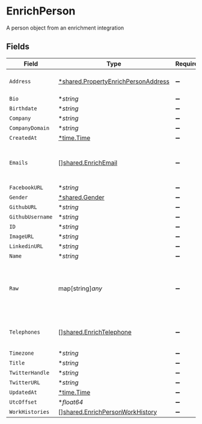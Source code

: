 # EnrichPerson

A person object from an enrichment integration


## Fields

| Field                                                                                            | Type                                                                                             | Required                                                                                         | Description                                                                                      |
| ------------------------------------------------------------------------------------------------ | ------------------------------------------------------------------------------------------------ | ------------------------------------------------------------------------------------------------ | ------------------------------------------------------------------------------------------------ |
| `Address`                                                                                        | [*shared.PropertyEnrichPersonAddress](../../../pkg/models/shared/propertyenrichpersonaddress.md) | :heavy_minus_sign:                                                                               | The address of the person                                                                        |
| `Bio`                                                                                            | **string*                                                                                        | :heavy_minus_sign:                                                                               | N/A                                                                                              |
| `Birthdate`                                                                                      | **string*                                                                                        | :heavy_minus_sign:                                                                               | N/A                                                                                              |
| `Company`                                                                                        | **string*                                                                                        | :heavy_minus_sign:                                                                               | N/A                                                                                              |
| `CompanyDomain`                                                                                  | **string*                                                                                        | :heavy_minus_sign:                                                                               | N/A                                                                                              |
| `CreatedAt`                                                                                      | [*time.Time](https://pkg.go.dev/time#Time)                                                       | :heavy_minus_sign:                                                                               | N/A                                                                                              |
| `Emails`                                                                                         | [][shared.EnrichEmail](../../../pkg/models/shared/enrichemail.md)                                | :heavy_minus_sign:                                                                               | An array of email addresses for this person                                                      |
| `FacebookURL`                                                                                    | **string*                                                                                        | :heavy_minus_sign:                                                                               | N/A                                                                                              |
| `Gender`                                                                                         | [*shared.Gender](../../../pkg/models/shared/gender.md)                                           | :heavy_minus_sign:                                                                               | N/A                                                                                              |
| `GithubURL`                                                                                      | **string*                                                                                        | :heavy_minus_sign:                                                                               | N/A                                                                                              |
| `GithubUsername`                                                                                 | **string*                                                                                        | :heavy_minus_sign:                                                                               | N/A                                                                                              |
| `ID`                                                                                             | **string*                                                                                        | :heavy_minus_sign:                                                                               | N/A                                                                                              |
| `ImageURL`                                                                                       | **string*                                                                                        | :heavy_minus_sign:                                                                               | N/A                                                                                              |
| `LinkedinURL`                                                                                    | **string*                                                                                        | :heavy_minus_sign:                                                                               | N/A                                                                                              |
| `Name`                                                                                           | **string*                                                                                        | :heavy_minus_sign:                                                                               | N/A                                                                                              |
| `Raw`                                                                                            | map[string]*any*                                                                                 | :heavy_minus_sign:                                                                               | The raw data returned by the integration for this person                                         |
| `Telephones`                                                                                     | [][shared.EnrichTelephone](../../../pkg/models/shared/enrichtelephone.md)                        | :heavy_minus_sign:                                                                               | An array of telephones for this person                                                           |
| `Timezone`                                                                                       | **string*                                                                                        | :heavy_minus_sign:                                                                               | N/A                                                                                              |
| `Title`                                                                                          | **string*                                                                                        | :heavy_minus_sign:                                                                               | N/A                                                                                              |
| `TwitterHandle`                                                                                  | **string*                                                                                        | :heavy_minus_sign:                                                                               | N/A                                                                                              |
| `TwitterURL`                                                                                     | **string*                                                                                        | :heavy_minus_sign:                                                                               | N/A                                                                                              |
| `UpdatedAt`                                                                                      | [*time.Time](https://pkg.go.dev/time#Time)                                                       | :heavy_minus_sign:                                                                               | N/A                                                                                              |
| `UtcOffset`                                                                                      | **float64*                                                                                       | :heavy_minus_sign:                                                                               | N/A                                                                                              |
| `WorkHistories`                                                                                  | [][shared.EnrichPersonWorkHistory](../../../pkg/models/shared/enrichpersonworkhistory.md)        | :heavy_minus_sign:                                                                               | N/A                                                                                              |